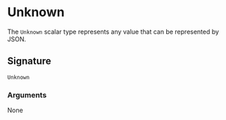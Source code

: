 # Unknown

The `Unknown` scalar type represents any value that can be represented by JSON.

## Signature

```states
Unknown
```

### Arguments

None
